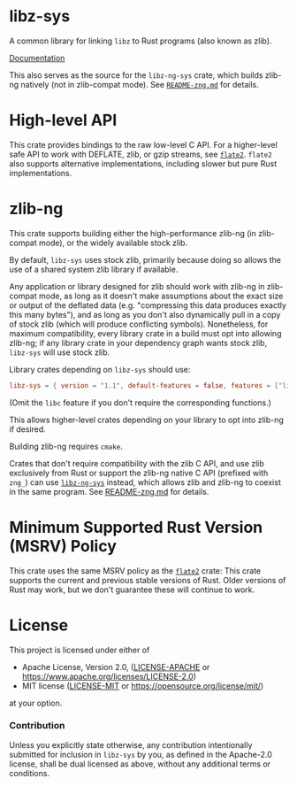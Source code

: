 # libz-sys

A common library for linking `libz` to Rust programs (also known as zlib).

[Documentation](https://docs.rs/libz-sys)

This also serves as the source for the `libz-ng-sys` crate, which builds
zlib-ng natively (not in zlib-compat mode). See
[`README-zng.md`](README-zng.md) for details.

# High-level API

This crate provides bindings to the raw low-level C API. For a higher-level
safe API to work with DEFLATE, zlib, or gzip streams, see
[`flate2`](https://docs.rs/flate2). `flate2` also supports alternative
implementations, including slower but pure Rust implementations.

# zlib-ng

This crate supports building either the high-performance zlib-ng (in
zlib-compat mode), or the widely available stock zlib.

By default, `libz-sys` uses stock zlib, primarily because doing so allows the
use of a shared system zlib library if available.

Any application or library designed for zlib should work with zlib-ng in
zlib-compat mode, as long as it doesn't make assumptions about the exact size
or output of the deflated data (e.g. "compressing this data produces exactly
this many bytes"), and as long as you don't also dynamically pull in a copy of
stock zlib (which will produce conflicting symbols). Nonetheless, for maximum
compatibility, every library crate in a build must opt into allowing zlib-ng;
if any library crate in your dependency graph wants stock zlib, `libz-sys` will
use stock zlib.

Library crates depending on `libz-sys` should use:

```toml
libz-sys = { version = "1.1", default-features = false, features = ["libc"] }
```

(Omit the `libc` feature if you don't require the corresponding functions.)

This allows higher-level crates depending on your library to opt into zlib-ng
if desired.

Building zlib-ng requires `cmake`.

Crates that don't require compatibility with the zlib C API, and use zlib
exclusively from Rust or support the zlib-ng native C API (prefixed with
`zng_`) can use [`libz-ng-sys`](https://crates.io/crates/libz-ng-sys) instead,
which allows zlib and zlib-ng to coexist in the same program. See
[README-zng.md](README-zng.md) for details.

# Minimum Supported Rust Version (MSRV) Policy

This crate uses the same MSRV policy as the
[`flate2`](https://crates.io/crates/flate2) crate: This crate supports the
current and previous stable versions of Rust. Older versions of Rust may work,
but we don't guarantee these will continue to work.

# License

This project is licensed under either of

 * Apache License, Version 2.0, ([LICENSE-APACHE](LICENSE-APACHE) or
   https://www.apache.org/licenses/LICENSE-2.0)
 * MIT license ([LICENSE-MIT](LICENSE-MIT) or
   https://opensource.org/license/mit/)

at your option.

### Contribution

Unless you explicitly state otherwise, any contribution intentionally submitted
for inclusion in `libz-sys` by you, as defined in the Apache-2.0 license, shall
be dual licensed as above, without any additional terms or conditions.
